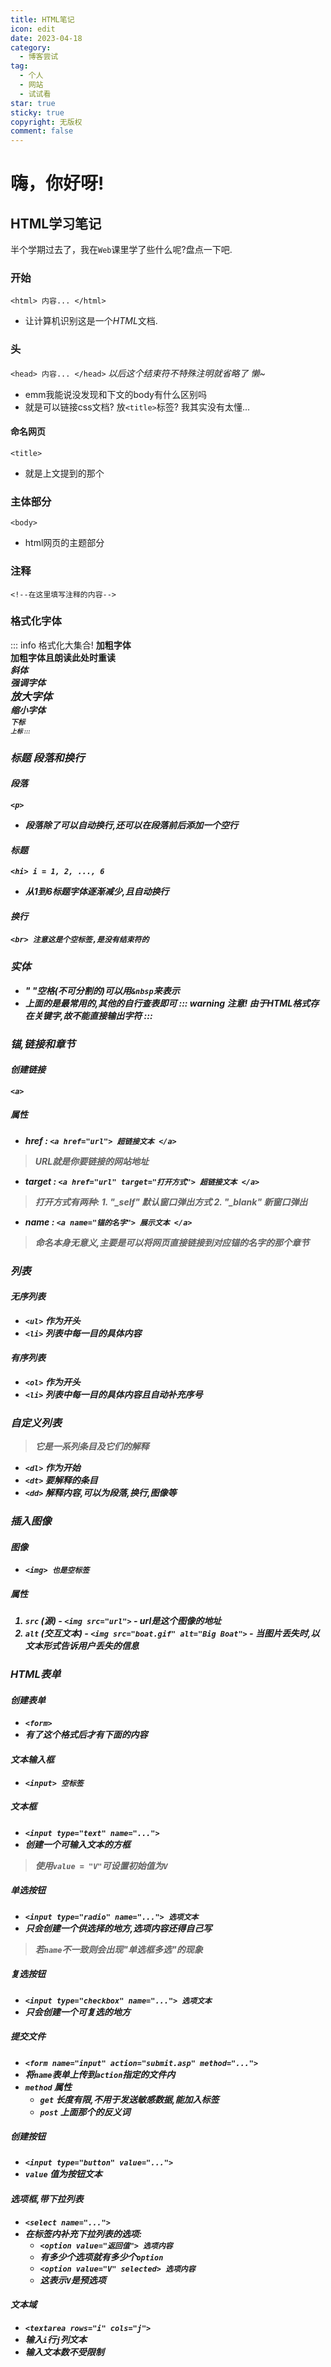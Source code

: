 ```yaml
---
title: HTML笔记
icon: edit
date: 2023-04-18
category:
  - 博客尝试
tag:
  - 个人
  - 网站
  - 试试看
star: true
sticky: true
copyright: 无版权
comment: false
---
```


# 嗨，你好呀!

## HTML学习笔记
  半个学期过去了，我在`Web`课里学了些什么呢?盘点一下吧.
### 开始
  `<html> 内容... </html>`
  - 让计算机识别这是一个*HTML*文档.
### 头
  `<head> 内容... </head>`  *以后这个结束符不特殊注明就省略了 懒~*
  - emm我能说没发现和下文的body有什么区别吗
  - 就是可以链接css文档? 放`<title>`标签? 我其实没有太懂...
#### 命名网页
  `<title>`  
  - 就是上文提到的那个
### 主体部分
  `<body>`
  - html网页的主题部分
### 注释
  `<!--在这里填写注释的内容-->`
### 格式化字体
  ::: info 格式化大集合!
    <b> 加粗字体    
    <strong> 加粗字体且朗读此处时重读  
    <i> 斜体        
    <em> 强调字体  
    <big> 放大字体  
    <small> 缩小字体  
    <sub> 下标      
    <sup> 上标
  :::
### 标题 段落和换行
#### 段落
  `<p>`
  - 段落除了可以自动换行,还可以在段落前后添加一个空行
#### 标题
  `<hi> i = 1, 2, ..., 6`
  - 从1到6标题字体逐渐减少,且自动换行
#### 换行
  `<br> 注意这是个空标签,是没有结束符的`
### 实体
  - " "空格(不可分割的)可以用`&nbsp`来表示
  - 上面的是最常用的,其他的自行查表即可
  ::: warning 注意!
  由于HTML格式存在关键字,故不能直接输出字符
  :::
### 锚,链接和章节
#### 创建链接
  `<a>`
##### 属性
  - href : `<a href="url"> 超链接文本 </a>`  
  > URL就是你要链接的网站地址
  - target : `<a href="url" target="打开方式"> 超链接文本 </a>`
  > 打开方式有两种:
    1. "_self" 默认窗口弹出方式
    2. "_blank" 新窗口弹出
  - name : `<a name="锚的名字"> 展示文本 </a>`
  > 命名本身无意义,主要是可以将网页直接链接到对应锚的名字的那个章节
### 列表
#### 无序列表
  - `<ul>` 作为开头
  - `<li>` 列表中每一目的具体内容
#### 有序列表
  - `<ol>` 作为开头
  - `<li>` 列表中每一目的具体内容且自动补充序号
### 自定义列表
  > 它是一系列条目及它们的解释
  - `<dl>` 作为开始
  - `<dt>` 要解释的条目
  - `<dd>` 解释内容,可以为段落,换行,图像等
### 插入图像
#### 图像
  - `<img> 也是空标签`
##### 属性 
  1. `src` (源)
    - `<img src="url">`
    - url是这个图像的地址
  2. `alt` (交互文本)
    - `<img src="boat.gif" alt="Big Boat">`
    - 当图片丢失时,以文本形式告诉用户丢失的信息
### HTML表单
#### 创建表单
  - `<form>`
  - 有了这个格式后才有下面的内容
#### 文本输入框
  - `<input> 空标签`
##### 文本框
  - `<input type="text" name="...">`
  - 创建一个可输入文本的方框
  > 使用`value = "V"`可设置初始值为`V`
##### 单选按钮
  - `<input type="radio" name="..."> 选项文本`
  - 只会创建一个供选择的地方,选项内容还得自己写
  > 若`name`不一致则会出现"单选框多选"的现象
##### 复选按钮
  - `<input type="checkbox" name="..."> 选项文本`
  - 只会创建一个可复选的地方
##### 提交文件
  - `<form name="input" action="submit.asp" method="...">`
  - 将`name`表单上传到`action`指定的文件内
  - `method` 属性
    - `get` 长度有限,不用于发送敏感数据,能加入标签
    - `post` 上面那个的反义词
##### 创建按钮
  - `<input type="button" value="...">`
  - `value` 值为按钮文本
#### 选项框,带下拉列表
  - `<select name="...">`
  - 在标签内补充下拉列表的选项:
    - `<option value="返回值"> 选项内容`
    - 有多少个选项就有多少个`option`
    - `<option value="V" selected> 选项内容`
    - 这表示`V`是预选项
#### 文本域
  - `<textarea rows="i" cols="j">`
  - 输入`i`行`j`列文本
  - 输入文本数不受限制